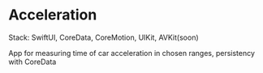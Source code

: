 # Acceleration

Stack: SwiftUI, CoreData, CoreMotion, UIKit, AVKit(soon)

App for measuring time of car acceleration in chosen ranges, persistency with CoreData
